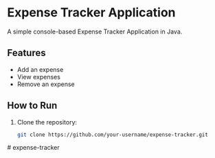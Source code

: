# Expense Tracker Application

A simple console-based Expense Tracker Application in Java.

## Features
- Add an expense
- View expenses
- Remove an expense

## How to Run

1. Clone the repository:
   ```bash
   git clone https://github.com/your-username/expense-tracker.git
#   e x p e n s e - t r a c k e r  
 